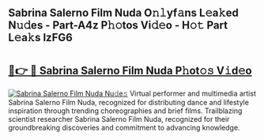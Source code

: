 ## Sabrina Salerno Film Nuda O𝚗𝚕yf𝚊ns L𝚎a𝚔ed N𝚞𝚍es - Part-A4z P𝚑𝚘tos Vi𝚍𝚎o - H𝚘𝚝 Part L𝚎a𝚔s lzFG6

# <h2><a href="http://kf7nvwu.oniu.top/?m=Sabrina+Salerno+Film+Nuda">🔗👉 🔴 Sabrina Salerno Film Nuda P𝚑ot𝚘𝚜 V𝚒d𝚎o</a></h2>

[![Sabrina Salerno Film Nuda Nu𝚍e𝚜](https://i.imgur.com/0qMVB7G.gif)](http://kf7nvwu.oniu.top/?m=Sabrina+Salerno+Film+Nuda)
Virtual performer and multimedia artist Sabrina Salerno Film Nuda, recognized for distributing dance and lifestyle inspiration through trending choreographies and brief films. Trailblazing scientist researcher Sabrina Salerno Film Nuda, recognized for their groundbreaking discoveries and commitment to advancing knowledge.  
